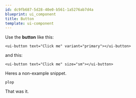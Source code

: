 ```yaml
---
id: dc9fb687-5d28-40e0-b561-1a5276ab7d4a
blueprint: ui_component
title: Button
template: ui-component
---
```

Use the **button** like this:

```component
<ui-button text="Click me" variant="primary"></ui-button>
```

and this:

```component
<ui-button text="Click me" size="sm"></ui-button>
```

Heres a non-example snippet.

```
plop
```

That was it.